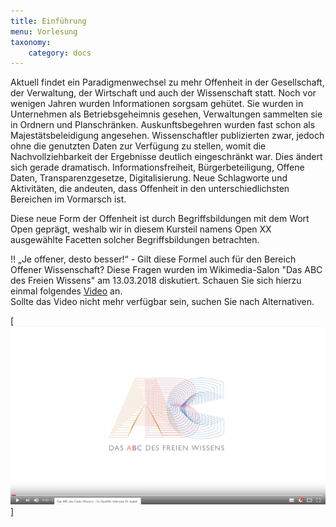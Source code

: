 ```yaml
---
title: Einführung
menu: Vorlesung
taxonomy:
    category: docs
---
```


Aktuell findet ein Paradigmenwechsel zu mehr Offenheit in der Gesellschaft, der Verwaltung, der Wirtschaft und auch der Wissenschaft statt. Noch vor wenigen Jahren wurden Informationen sorgsam gehütet. Sie wurden in Unternehmen als Betriebsgeheimnis gesehen, Verwaltungen sammelten sie in Ordnern und Planschränken. Auskunftsbegehren wurden fast schon als Majestätsbeleidigung angesehen. Wissenschaftler publizierten zwar, jedoch ohne die genutzten Daten zur Verfügung zu stellen, womit die Nachvollziehbarkeit der Ergebnisse deutlich eingeschränkt war.
Dies ändert sich gerade dramatisch. Informationsfreiheit, Bürgerbeteiligung, Offene Daten, Transparenzgesetze, Digitalisierung. Neue Schlagworte und Aktivitäten, die andeuten, dass Offenheit in den unterschiedlichsten Bereichen im Vormarsch ist. 

Diese neue Form der Offenheit ist durch Begriffsbildungen mit dem Wort Open geprägt, weshalb wir in diesem Kursteil namens Open XX ausgewählte Facetten solcher Begriffsbildungen betrachten. 

!! „Je offener, desto besser!“ - Gilt diese Formel auch für den Bereich Offener Wissenschaft? Diese Fragen wurden im Wikimedia-Salon "Das ABC des Freien Wissens" am 13.03.2018 diskutiert. Schauen Sie sich hierzu einmal folgendes [Video](https://www.youtube.com/watch?v=9Ga0SRMxHSY) an. <br><span class="small"> Sollte das Video nicht mehr verfügbar sein, suchen Sie nach Alternativen.</p>
[![](Wikimedia.png?resize=300&classes=caption "Das ABC des freien Wissens? (Quelle: Wikimedia-Salon)")]




